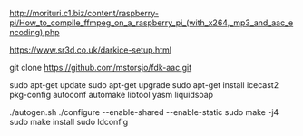 


http://morituri.c1.biz/content/raspberry-pi/How_to_compile_ffmpeg_on_a_raspberry_pi_(with_x264,_mp3_and_aac_encoding).php

https://www.sr3d.co.uk/darkice-setup.html

git clone https://github.com/mstorsjo/fdk-aac.git 

sudo apt-get update
sudo apt-get upgrade
sudo apt-get install icecast2 pkg-config autoconf automake libtool yasm liquidsoap


./autogen.sh
./configure --enable-shared --enable-static
sudo make -j4
sudo make install
sudo ldconfig


